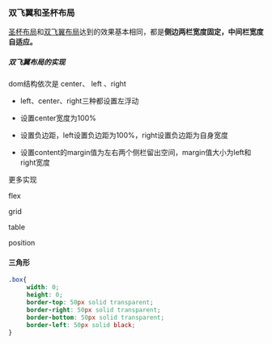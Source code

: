 ### 双飞翼和圣杯布局

 [圣杯布局](https://blog.csdn.net/qq_38128179/article/details/86533976)和[双飞翼布局](https://blog.csdn.net/qq_38128179/article/details/86542447)达到的效果基本相同，都是**侧边两栏宽度固定，中间栏宽度自适应。**

##### 双飞翼布局的实现

dom结构依次是 center、 left 、right

- left、center、right三种都设置左浮动

- 设置center宽度为100%

- 设置负边距，left设置负边距为100%，right设置负边距为自身宽度

- 设置content的margin值为左右两个侧栏留出空间，margin值大小为left和right宽度

  

更多实现

flex

grid

table

position





#### 三角形

```css
.box{
     width: 0;
     height: 0;
     border-top: 50px solid transparent;
     border-right: 50px solid transparent;
     border-bottom: 50px solid transparent;
     border-left: 50px solid black;
}
```

